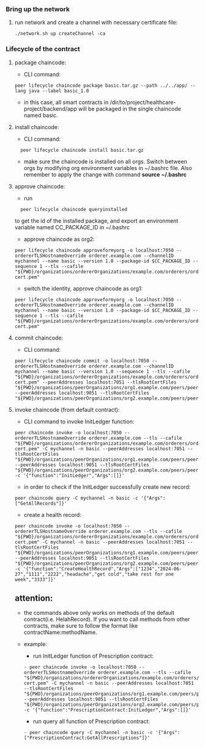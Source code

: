 ### Bring up the network
1. run network and create a channel with necessary certificate file:

    ```
    ./network.sh up createChannel -ca
    ```

### Lifecycle of the contract

1. package chaincode:

    - CLI command:

    ```
    peer lifecycle chaincode package basic.tar.gz --path ../../app/ --lang java --label basic_1.0
    ```
      
    - in this case, all smart contracts in /dir/to/project/healthcare-project/backend/app will be packaged in the single chaincode named basic.

1. install chaincode:
    - CLI command:


    ```
      peer lifecycle chaincode install basic.tar.gz
    ```
    
    - make sure the chaincode is installed on all orgs. Switch between orgs by modifying org environment variables in ~/.bashrc file. Also remember to apply the change with command **source ~/.bashrc**

2. approve chaincode:

    - run
      
    ```
      peer lifecycle chaincode queryinstalled
    ```

    to get the id of the installed package, and export an environment variable named CC_PACKAGE_ID in ~/.bashrc
    - approve chaincode as org2:
      
    ```
    peer lifecycle chaincode approveformyorg -o localhost:7050 --ordererTLSHostnameOverride orderer.example.com --channelID mychannel --name basic --version 1.0 --package-id $CC_PACKAGE_ID --sequence 1 --tls --cafile "${PWD}/organizations/ordererOrganizations/example.com/orderers/orderer.example.com/msp/tlscacerts/tlsca.example.com-cert.pem"
    ```
    
    - switch the identity, approve chaincode as org1:
    
    ```
    peer lifecycle chaincode approveformyorg -o localhost:7050 --ordererTLSHostnameOverride orderer.example.com --channelID mychannel --name basic --version 1.0 --package-id $CC_PACKAGE_ID --sequence 1 --tls --cafile "${PWD}/organizations/ordererOrganizations/example.com/orderers/orderer.example.com/msp/tlscacerts/tlsca.example.com-cert.pem"
    ```

4. commit chaincode:

    - CLI command:
    
    ```
    peer lifecycle chaincode commit -o localhost:7050 --ordererTLSHostnameOverride orderer.example.com --channelID mychannel --name basic --version 1.0 --sequence 1 --tls --cafile "${PWD}/organizations/ordererOrganizations/example.com/orderers/orderer.example.com/msp/tlscacerts/tlsca.example.com-cert.pem" --peerAddresses localhost:7051 --tlsRootCertFiles "${PWD}/organizations/peerOrganizations/org1.example.com/peers/peer0.org1.example.com/tls/ca.crt" --peerAddresses localhost:9051 --tlsRootCertFiles "${PWD}/organizations/peerOrganizations/org2.example.com/peers/peer0.org2.example.com/tls/ca.crt"
    ```

5. invoke chaincode (from default contract):

    - CLI command to invoke InitLedger function:
    
    ```
    peer chaincode invoke -o localhost:7050 --ordererTLSHostnameOverride orderer.example.com --tls --cafile "${PWD}/organizations/ordererOrganizations/example.com/orderers/orderer.example.com/msp/tlscacerts/tlsca.example.com-cert.pem" -C mychannel -n basic --peerAddresses localhost:7051 --tlsRootCertFiles "${PWD}/organizations/peerOrganizations/org1.example.com/peers/peer0.org1.example.com/tls/ca.crt" --peerAddresses localhost:9051 --tlsRootCertFiles "${PWD}/organizations/peerOrganizations/org2.example.com/peers/peer0.org2.example.com/tls/ca.crt" -c '{"function":"InitLedger","Args":[]}'
    ```
    
    - in order to check if the InitLedger successfully create new record:
    
    ```
    peer chaincode query -C mychannel -n basic -c '{"Args":["GetAllRecords"]}'
    ```

    
    - create a health record:
    
    ```
    peer chaincode invoke -o localhost:7050 --ordererTLSHostnameOverride orderer.example.com --tls --cafile "${PWD}/organizations/ordererOrganizations/example.com/orderers/orderer.example.com/msp/tlscacerts/tlsca.example.com-cert.pem" -C mychannel -n basic --peerAddresses localhost:7051 --tlsRootCertFiles "${PWD}/organizations/peerOrganizations/org1.example.com/peers/peer0.org1.example.com/tls/ca.crt" --peerAddresses localhost:9051 --tlsRootCertFiles "${PWD}/organizations/peerOrganizations/org2.example.com/peers/peer0.org2.example.com/tls/ca.crt" -c '{"function":"CreateHealthRecord","Args":["1234","2024-06-27","1111","2222","headache","get cold","take rest for one week","3333"]}'
    ```

    ## attention: 

    - the commands above only works on methods of the default contract(i.e. HelahRecord). If you want to call methods from other contracts, make sure to follow the format like contractName:methodName.

    - example: 
        - run InitLedger function of Prescription contract:
        
        ```
        - peer chaincode invoke -o localhost:7050 --ordererTLSHostnameOverride orderer.example.com --tls --cafile "${PWD}/organizations/ordererOrganizations/example.com/orderers/orderer.example.com/msp/tlscacerts/tlsca.example.com-cert.pem" -C mychannel -n basic --peerAddresses localhost:7051 --tlsRootCertFiles "${PWD}/organizations/peerOrganizations/org1.example.com/peers/peer0.org1.example.com/tls/ca.crt" --peerAddresses localhost:9051 --tlsRootCertFiles "${PWD}/organizations/peerOrganizations/org2.example.com/peers/peer0.org2.example.com/tls/ca.crt" -c '{"function":"PrescriptionContract:InitLedger","Args":[]}'
        ```
  
        
        - run query all function of Prescription contract:
        
        ```
        - peer chaincode query -C mychannel -n basic -c '{"Args":["PrescriptionContract:GetAllPrescriptions"]}'
        ```
